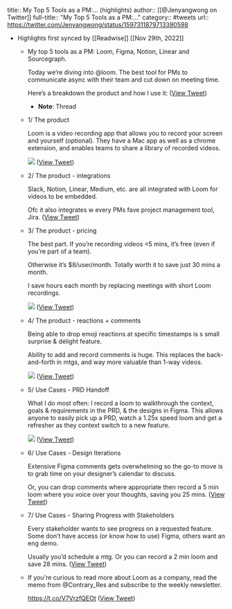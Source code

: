 title:: My Top 5 Tools as a PM:... (highlights)
author:: [[@Jenyangwong on Twitter]]
full-title:: "My Top 5 Tools as a PM:..."
category:: #tweets
url:: https://twitter.com/Jenyangwong/status/1597311879713390598

- Highlights first synced by [[Readwise]] [[Nov 29th, 2022]]
	- My top 5 tools as a PM: Loom, Figma, Notion, Linear and Sourcegraph.
	  
	  Today we’re diving into @loom. The best tool for PMs to communicate async with their team and cut down on meeting time.
	  
	  Here’s a breakdown the product and how I use it: ([View Tweet](https://twitter.com/Jenyangwong/status/1597311879713390598))
		- **Note**: Thread
	- 1/ The product
	  
	  Loom is a video recording app that allows you to record your screen and yourself (optional). They have a Mac app as well as a chrome extension, and enables teams to share a library of recorded videos. 
	  
	  ![](https://pbs.twimg.com/media/FirKsgbVQAARodv.jpg) ([View Tweet](https://twitter.com/Jenyangwong/status/1597311891574910978))
	- 2/ The product - integrations
	  
	  Slack, Notion, Linear, Medium, etc. are all integrated with Loom for videos to be embedded.
	  
	  Ofc it also integrates w every PMs fave project management tool, Jira. ([View Tweet](https://twitter.com/Jenyangwong/status/1597311895043657729))
	- 3/ The product - pricing
	  
	  The best part. If you’re recording videos <5 mins, it’s free (even if you’re part of a team).
	  
	  Otherwise it’s $8/user/month. Totally worth it to save just 30 mins a month.
	  
	  I save hours each month by replacing meetings with short Loom recordings. 
	  
	  ![](https://pbs.twimg.com/media/FirKtPHUYAA2QCQ.jpg) ([View Tweet](https://twitter.com/Jenyangwong/status/1597311902157111296))
	- 4/ The product - reactions + comments
	  
	  Being able to drop emoji reactions at specific timestamps is s small surprise & delight feature.
	  
	  Ability to add and record comments is huge. This replaces the back-and-forth in mtgs, and way more valuable than 1-way videos. 
	  
	  ![](https://pbs.twimg.com/media/FirKtsjUUAIbf3c.jpg) ([View Tweet](https://twitter.com/Jenyangwong/status/1597311910449274880))
	- 5/ Use Cases - PRD Handoff
	  
	  What I do most often: I record a loom to walkthrough the context, goals & requirements in the PRD, & the designs in Figma. This allows anyone to easily pick up a PRD, watch a 1.25x speed loom and get a refresher as they context switch to a new feature. 
	  
	  ![](https://pbs.twimg.com/media/FirKuLrVEAAH0-q.jpg) ([View Tweet](https://twitter.com/Jenyangwong/status/1597311917441175552))
	- 6/ Use Cases - Design Iterations
	  
	  Extensive Figma comments gets overwhelming so the go-to move is to grab time on your designer’s calendar to discuss.
	  
	  Or, you can drop comments where appropriate then record a 5 min loom where you voice over your thoughts, saving you 25 mins. ([View Tweet](https://twitter.com/Jenyangwong/status/1597311920234631168))
	- 7/ Use Cases - Sharing Progress with Stakeholders
	  
	  Every stakeholder wants to see progress on a requested feature. Some don’t have access (or know how to use) Figma, others want an eng demo.
	  
	  Usually you’d schedule a mtg. Or you can record a 2 min loom and save 28 mins. ([View Tweet](https://twitter.com/Jenyangwong/status/1597311922742841344))
	- If you're curious to read more about Loom as a company, read the memo from @Contrary_Res and subscribe to the weekly newsletter.
	  
	  https://t.co/V7VrzfQEOt ([View Tweet](https://twitter.com/Jenyangwong/status/1597311925410463746))